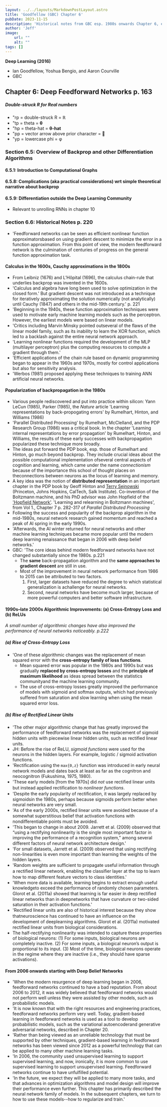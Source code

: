 ```yaml
---
layout: ../../layouts/MarkdownPostLayout.astro
title: 'Goodfellow (GBC) Chapter 6'
pubDate: 2023-11-15
description: 'Historical notes from GBC esp. 1980s onwards Chapter 6, esp. Section 6.6'
author: 'Jeff'
image:
    url: ""
    alt: ""
tags: []
---
```



**Deep Learning (2016)** 
* Ian Goodfellow, Yoshua Bengio, and Aaron Courville
* GBC
## Chapter 6: Deep Feedforward Networks p. 163



##### Double-struck R for Real numbers
* "rp = double-struck R = &#8477; 
* "tp = theta = **&#952;**
* "hp = theta-hat = **&#952;-hat**
* "pp = vector arrow above prior character = &#8407; 
* "yp = lowercase phi = &#966;


















### Section 6.5: Overview of Backprop and other Differentiation Algorithms
#### 6.5.1: Introduction to Computational Graphs
#### 6.5.8: Complications (aka practical considerations) wrt simple theoretical narrative about backprop
#### 6.5.9: Differentiation outside the Deep Learning Community
* Relevant to unrolling RNNs in chapter 10
### Section 6.6: Historical Notes p. 220
* 'Feedforward networks can be seen as eﬃcient nonlinear function approximatorsbased on using gradient descent to minimize the error in a function approximation. From this point of view, the modern feedforward network is the culmination of centuries of progress on the general function approximation task.

#### Calculus in the 1600s, Cauchy approximations in the 1800s
* From Leibniz (1676) and L’Hôpital (1696), the calculus chain-rule that underlies backprop was invented in the 1600s. 
* 'Calculus and algebra have long been used to solve optimization in the closed form.' But gradient descent was not introduced as a technique for iteratively approximating the solution numerically (not analytically) until Cauchy (1847) and others in the mid-19th century.' p. 221
* 'Beginning in the 1940s, these function approximation techniques were used to motivate early machine learning models such as the perceptron. However, the earliest models were based on linear models.
* 'Critics including Marvin Minsky pointed outseveral of the ﬂaws of the linear model family, such as its inability to learn the XOR function, which led to a backlash against the entire neural network approach.
* 'Learning nonlinear functions required the development of the MLP (multilayer perceptron) plus the computing resources to compute a gradient through them.'
* 'Efficient applications of the chain rule based on dynamic programming began to appear in the 1960s and 1970s, mostly for control applications but also for sensitivity analysis.
* 'Werbos (1981) proposed applying these techniques to training ANN artificial neural networks.

#### Popularization of backpropagation in the 1980s
* Various people rediscovered and put into practice within silicon: Yann LeCun (1985), Parker (1985), the *Nature* article 'Learning representations by back-propogating errors' by Rumelhart, Hinton, and Williams (1986)
* 'Parallel Distributed Processing' by Rumelhart, McClelland, and the PDP Research Group (1986) was a critical book. In the chapter 'Learning internal representations by error propagation' by Rumelhart, Hinton, and Williams, the results of these early successes with backpropagation popularized these technique more broadly.
* The ideas put forward the PDP book, esp. those of Rumelhart and Hinton, go much beyond backprop. They include crucial ideas about the possible computational implementation ofseveral central aspects of cognition and learning, which came under the name *connectionism* because of the importance this school of thought places on theconnections between neurons as the locus of learning and memory.
* A key idea was the notion of **distributed representation** in an important chapter in the PDP book by Geoff Hinton and [Terry Sejnowski](https://en.wikipedia.org/wiki/Terry_Sejnowski) (Princeton, Johns Hopkins, CalTech, Salk Institute). Co-invention of the Boltzmann machine, and his PhD advisor was John Hopfield of the ['Hopfield Network'](https://en.wikipedia.org/wiki/Hopfield_network). 'Learning and relearning in Boltzmann machines', from Vol 1., Chapter 7 p. 282-317 of *Parallel Distributed Processing*
* Following the success and popularity of the backprop algorithm in the mid-1980s, neural network research gained momentum and reached a peak of AI spring in the early 1990s. 
* 'Afterwards, the AI winter returned for neural networks and other machine learning techniques became more popular until the modern deep learning renaissance that began in 2006 with deep belief networks.'
* GBC: 'The core ideas behind modern feedforward networks have not changed substantially since the 1980s. p.221
	* The **same** back-propagation algorithm and the **same approaches to gradient descent** are still in use. 
	* Most of the improvement in neural network performance from 1986 to 2015 can be attributed to two factors. 
		1. First, larger datasets have reduced the degree to which statistical generalization is achallenge for neural networks.
		1. Second, neural networks have become much larger, because of more powerful computers and better software infrastructure.

#### 1990s–late 2000s Algorithmic Improvements: (a) Cross-Entropy Loss and (b) ReLUs
*A small number of algorithmic changes have also improved the performance of neural networks noticeably. p.222*

##### (a) Rise of Cross-Entropy Loss
* 'One of these algorithmic changes was the replacement of mean squared error with the **cross-entropy family of loss functions**.
	* Mean squared error was popular in the 1980s and 1990s but was gradually **replaced by cross-entropy losses** and the **principle of maximum likelihood** as ideas spread between the statistics communityand the machine learning community. 
	* The use of cross-entropy losses greatly improved the performance of models with sigmoid and softmax outputs, which had previously suﬀered from saturation and slow learning when using the mean squared error loss.

##### (b) Rise of Rectified Linear Units
* 'The other major algorithmic change that has greatly improved the performance of feedforward networks was the replacement of sigmoid hidden units with piecewise linear hidden units, such as rectiﬁed linear units. 
* JH: Before the rise of ReLU, *sigmoid functions* were used for the neurons in the hidden layers. For example, logistic / sigmoid activation functions.
* 'Rectiﬁcation using the `max{0,z}` function was introduced in early neural network models and dates back at least as far as the cognitron and neocognitron (Fukushima, 1975, 1980). 
* 'These early models [from the 1970s] did *not* use rectiﬁed linear units but instead applied rectiﬁcation to *nonlinear functions*.
* 'Despite the early popularity of rectiﬁcation, it was largely replaced by sigmoidsin the 1980s, perhaps because sigmoids perform better when neural networks are very small. 
* 'As of the early 2000s, rectiﬁed linear units were avoided because of a somewhat superstitious belief that activation functions with nondiﬀerentiable points must be avoided. 
* 'This began to change in about 2009. Jarrett et al. (2009) observed that “using a rectifying nonlinearity is the single most important factor in improving the performance of a recognition system,” among several diﬀerent factors of neural network architecture design.'
* 'For small datasets, Jarrett et al. (2009) observed that using rectifying non-linearities is even more important than learning the weights of the hidden layers.
* 'Random weights are suﬃcient to propagate useful information through a rectiﬁed linear network, enabling the classiﬁer layer at the top to learn how to map diﬀerent feature vectors to class identities.'
* 'When more data is available, learning begins to extract enough useful knowledgeto exceed the performance of randomly chosen parameters. Glorot et al. (2011a) showed that learning is far easier in deep rectiﬁed linear networks than in deepnetworks that have curvature or two-sided saturation in their activation functions.'
* 'Rectiﬁed linear units are also of historical interest because they show thatneuroscience has continued to have an inﬂuence on the development of deeplearning algorithms. Glorot et al. (2011a) motivated rectiﬁed linear units from biological considerations.
* The half-rectifying nonlinearity was intended to capture these properties of biological neurons: (1) For some inputs, biological neurons are completely inactive. (2) For some inputs, a biological neuron’s output is proportional to its input. (3) Most of the time, biological neurons operate in the regime where they are inactive (i.e., they should have sparse activations).

#### From 2006 onwards starting with Deep Belief Networks
* 'When the modern resurgence of deep learning began in 2006, feedforward networks continued to have a bad reputation. From about 2006 to 2012, it was widely believed that feedforward networks would not perform well unless they were assisted by other models, such as probabilistic models. 
* 'It is now known that with the right resources and engineering practices, feedforward networks perform very well. Today, gradient-based learning in feedforward networks is used as a tool to develop probabilistic models, such as the variational autoencoderand generative adversarial networks, described in Chapter 20. 
* 'Rather than being viewed as an unreliable technology that must be supported by other techniques, gradient-based learning in feedforward networks has been viewed since 2012 as a powerful technology that can be applied to many other machine learning tasks. 
* 'In 2006, the community used unsupervised learning to support supervised learning, and now, ironically, it is more common to use supervised learning to support unsupervised learning. Feedforward networks continue to have unfulﬁlled potential. 
* 'In the future, we expect they will be applied to many more tasks, and that advances in optimization algorithms and model design will improve their performance even further. This chapter has primarily described the neural network family of models. In the subsequent chapters, we turn to how to use these models--how to regularize and train.'

